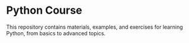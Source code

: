 # Python Course

This repository contains materials, examples, and exercises for learning Python, from basics to advanced topics.
